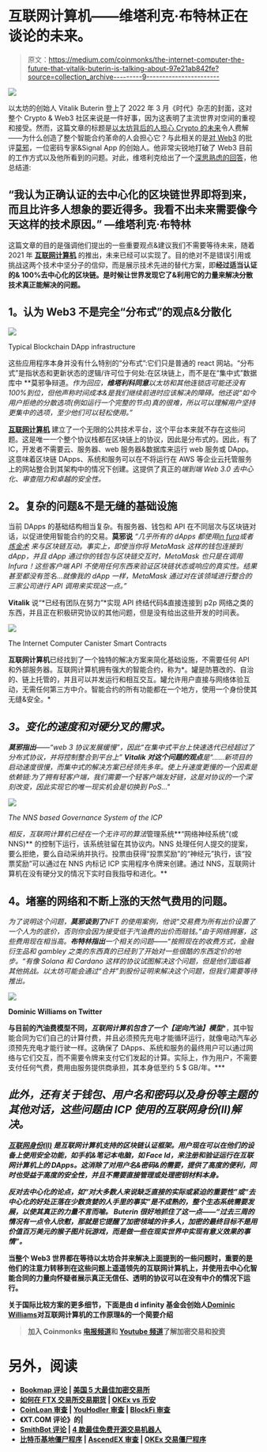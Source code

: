 # 互联网计算机——维塔利克·布特林正在谈论的未来。

> 原文：<https://medium.com/coinmonks/the-internet-computer-the-future-that-vitalik-buterin-is-talking-about-97e21ab842fe?source=collection_archive---------9----------------------->

![](img/0ea45d6fae2a8dc134d503b422cb78ab.png)

以太坊的创始人 Vitalik Buterin 登上了 2022 年 3 月《时代》杂志的封面，这对整个 Crypto & Web3 社区来说是一件好事，因为这表明了主流世界对空间的重视和接受。然而，这篇文章的标题是[以太坊背后的人担心 Crypto 的未来](https://time.com/6158182/vitalik-buterin-ethereum-profile/?utm_source=twitter&utm_medium=social&utm_campaign=editorial&utm_term=business_cryptocurrency&linkId=156905886)令人费解——为什么创造了整个智能合约革命的人会担心它？与此相关的是[对 Web3](https://moxie.org/2022/01/07/web3-first-impressions.html) 的批评[莫邪](https://twitter.com/moxie)，一位密码专家&Signal App 的创始人。他非常尖锐地打破了 Web3 目前的工作方式以及他所看到的问题。对此，维塔利克给出了一个[深思熟虑的回答](https://www.reddit.com/r/CryptoCurrency/comments/s1h750/vitalik_buterin_response_to_moxie_marlinspike/)，他总结道:

## “我认为正确认证的去中心化的区块链世界即将到来，而且比许多人想象的要近得多。我看不出未来需要像今天这样的技术原因。” —维塔利克·布特林

这篇文章的目的是强调他们提出的一些重要观点&建议我们不需要等待未来，随着 2021 年 [**互联网计算机**](https://youtu.be/YWHTNr8RZHg) 的推出，未来已经可以实现了。目的绝对不是错误引用或挑战这两个技术中坚分子的信仰，而是展示技术先进的替代方案，即**经过适当认证的& 100%去中心化的区块链。是时候让世界发现它了&利用它的力量来解决分散技术真正能解决的问题。**

## **1。认为 Web3 不是完全“分布式”的观点&分散化**

![](img/771d86bc1496d2cefc21ee39c175a93a.png)

Typical Blockchain DApp infrastructure

这些应用程序本身并没有什么特别的“分布式”:它们只是普通的 react 网站。“分布式”是指状态和更新状态的逻辑/许可位于何处:在区块链上，而不是在“集中式”数据库中 **莫邪争辩道。**作为回应，**维塔利科同意**以太坊和其他连锁店可能还没有 100%到位，但他声称时间成本&是我们继续前进时应该解决的障碍。他还说*“如今用户拒绝的分散选项(例如运行一个完整的节点)真的很难，所以可以理解用户坚持更集中的选项，至少他们可以轻松使用。”*

[**互联网计算机**](https://dfinity.org/) 建立了一个无限的公共技术平台，这个平台本来就不存在这些问题。这是唯一一个整个协议栈都在区块链上的协议，因此是分布式的。因此，有了 IC，开发者不需要云、服务器、web 服务器&数据库来运行 web 服务或 DApp。这意味着区块链 DApps、系统和服务可以在不将运行在 AWS 等企业云托管服务上的网站整合到其架构中的情况下创建。这提供了真正的*端到端 Web 3.0 去中心化、审查阻力和卓越的安全性。*

## **2。复杂的问题&不是无缝的基础设施**

当前 DApps 的基础结构相当复杂。有服务器、钱包和 API 在不同层次与区块链对话，以促进使用智能合约的交易。**莫邪说** *“几乎所有的 dApps 都使用*[*in fura*](https://infura.io/)*或者* [*炼金术*](https://www.alchemy.com/) *来与区块链互动。事实上，即使当你将 MetaMask 这样的钱包连接到 dApp，并且 dApp 通过你的钱包与区块链交互时，MetaMask 也只是在调用 Infura！这些客户端 API 不使用任何东西来验证区块链状态或响应的真实性。结果甚至都没有签名…就像我的 dApp 一样，MetaMask 通过对在该领域进行整合的三家公司进行 API 调用来实现这一点。”*

**Vitalik** 说“*已经有团队在努力”*实现 API 终结代码&直接连接到 p2p 网络之类的东西，并且正在积极研究协议的其他问题，但是没有给出这些开发的时间表。

![](img/e89e6ee7ac625bc9591c240bdbe92adf.png)

The Internet Computer Canister Smart Contracts

**互联网计算机**已经找到了一个独特的解决方案来简化基础设施，不需要任何 API 和外部服务器。互联网计算机拥有强大的智能合约，称为*。罐是防篡改的、自治的、链上托管的，并且可以并发运行和相互交互。罐允许用户直接与网络体验互动，无需任何第三方中介。智能合约的所有功能都在一个地方，使用一个身份使其无缝&安全。*

## ***3。变化的速度和对硬分叉的需求。***

***莫邪指出**——“*web 3 协议发展缓慢”，因此“在集中式平台上快速迭代已经超过了分布式协议，并将控制整合到平台上*” **Vitalik 对这个问题的观点**是“……*新项目的启动速度很慢，而集中式的解决方案已经领先多年。使上升速度更慢的一个因素是依赖链:为了拥有轻客户端，我们需要一个轻客户端友好链，这是对协议的一个深刻改变，因此实现它的唯一现实机会是切换到 PoS…"**

*![](img/6b17940b9de32c7b96df949fc37d4fbe.png)*

*The NNS based Governance System of the ICP*

*相反，互联网计算机已经在一个无许可的算法*管理系统**“网络神经系统”(或 NNS)** 的控制下运行，该系统驻留在其协议内。NNS 处理任何人提交的提案，要么拒绝，要么自动采纳并执行。投票由获得“投票奖励”的“神经元”执行，该“投票奖励”可以通过在 NNS 内标记 ICP 实用程序令牌来创建。通过 NNS，互联网计算机在没有硬分叉的情况下实时自我指导和进化。**

## ****4。堵塞的网络和不断上涨的天然气费用的问题。****

**为了说明这个问题，**莫邪谈到了**NFT 的使用案例，他说*“交易费为所有出价设置了一个人为的底价，否则你会因为接受低于汽油费的出价而赔钱。”*由于网络拥塞，这些费用现在相当高。**布特林指出**一个相关的问题——“*按照现在的收费方式，金融衍生品和 gambley 之类的东西真的已经到了开始对一些很酷的东西定价的地步。“有像 Solana 和 Cardano 这样的协议试图解决这个问题，但是他们面临着其他挑战。以太坊可能会通过“合并”到股份证明来解决这个问题，但我们需要等待推出。***

**![](img/a118ba1538e65f3f4220b043bb0d9266.png)**

**Dominic Williams on Twitter**

**与目前的汽油费模型不同，**互联网计算机包含了一个*【逆向汽油】模型****，其中智能合同为它们自己的计算付费，并且必须预先充电才能循环运行，就像电动汽车必须预先充电才能行驶一样。这确保了 DApps、系统和服务的最终用户可以通过网络与它们交互，而不需要令牌来支付它们发起的计算。实际上，作为用户，不需要支付任何气费，费用由服务提供商承担，其本身低至约 5 $ GB/年。***

## ***此外，还有关于钱包、用户名和密码以及身份等主题的其他对话，这些问题由 ICP 使用的互联网身份(II)解决。***

***[互联网身份(II)](https://identity.ic0.app) 是互联网计算机支持的区块链认证框架。用户现在可以在他们的设备上使用安全功能，如手机&笔记本电脑，如 Face Id，来注册和验证运行在互联网计算机上的 DApps。这消除了对用户名&密码&的需要，提供了高度的便利，同时也受益于高度的安全性，并且不需要直接管理或处理密钥材料本身。***

***反对去中心化的论点，如“对大多数人来说缺乏直接的实际或紧迫的重要性”或“去中心化的好处正落在少数贪婪的人手里的事实”是不成熟的，整个生态系统需要发展，以使其真正的力量不言而喻。 **Buterin 很好地抓住了这一点——**“*过去三周的情况有一点令人欣慰，那就是它提醒了加密领域的许多人，加密的最终目标不是用价值百万美元的猴子图片玩游戏，而是做一些在现实世界中实现有意义效果的事情”*。***

**当整个 Web3 世界都在等待以太坊合并来解决上面提到的一些问题时，重要的是他们的注意力转移到在这些问题上遥遥领先的互联网计算机上，并使用去中心化智能合同的力量向怀疑者展示真正无信任、透明的协议可以在没有中介的情况下运行。**

****关于国际比较方案的更多细节，下面是由 d infinity 基金会创始人**[**Dominic Williams**](https://dominic-w.medium.com/)**对互联网计算机的工作原理&的一个简要介绍****

> **加入 Coinmonks [电报频道](https://t.me/coincodecap)和 [Youtube 频道](https://www.youtube.com/c/coinmonks/videos)了解加密交易和投资**

# **另外，阅读**

*   **[Bookmap 评论](https://coincodecap.com/bookmap-review-2021-best-trading-software) | [美国 5 大最佳加密交易所](https://coincodecap.com/crypto-exchange-usa)**
*   **[如何在 FTX 交易所交易期货](https://coincodecap.com/ftx-futures-trading) | [OKEx vs 币安](https://coincodecap.com/okex-vs-binance)**
*   **[CoinLoan 审查](https://coincodecap.com/coinloan-review) | [YouHodler 审查](/coinmonks/youhodler-4-easy-ways-to-make-money-98969b9689f2) | [BlockFi 审查](https://coincodecap.com/blockfi-review)**
*   **《XT.COM 评论》的|**
*   **[SmithBot 评论](https://coincodecap.com/smithbot-review) | [4 款最佳免费开源交易机器人](https://coincodecap.com/free-open-source-trading-bots)**
*   **[比特币基地僵尸程序](/coinmonks/coinbase-bots-ac6359e897f3) | [AscendEX 审查](/coinmonks/ascendex-review-53e829cf75fa) | [OKEx 交易僵尸程序](/coinmonks/okex-trading-bots-234920f61e60)**